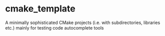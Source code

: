 # cmake_template
A minimally sophisticated CMake projects (i.e. with subdirectories, libraries etc.) mainly for testing code autocomplete tools
